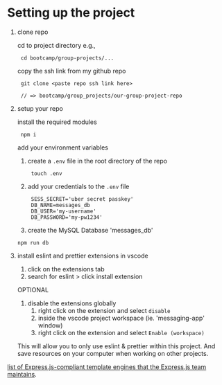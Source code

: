 # Setting up the project


1. clone repo

    cd to project directory e.g.,

        cd bootcamp/group-projects/...

    copy the ssh link from my github repo

        git clone <paste repo ssh link here>

        // => bootcamp/group_projects/our-group-project-repo

1. setup your repo

    install the required modules

        npm i

    add your environment variables
    1. create a `.env` file in the root directory of the repo

            touch .env

    1. add your credentials to the `.env` file

            SESS_SECRET='uber secret passkey'
            DB_NAME=messages_db
            DB_USER='my-username'
            DB_PASSWORD='my-pw1234'

    1. create the MySQL Database 'messages_db'

    ```
    npm run db
    ```

1. install eslint and prettier extensions in vscode

    1. click on the extensions tab
    1. search for eslint > click install extension

    OPTIONAL

    1. disable the extensions globally
        1. right click on the extension and select `disable`
        1. inside the vscode project workspace (ie. 'messaging-app' window)
        1. right click on the extension and select `Enable (workspace)`

    This will allow you to only use eslint & prettier within this project. And save resources on your computer when working on other projects.

[list of Express.js-compliant template engines that the Express.js team maintains](https://github.com/expressjs/express/wiki#template-engines).
